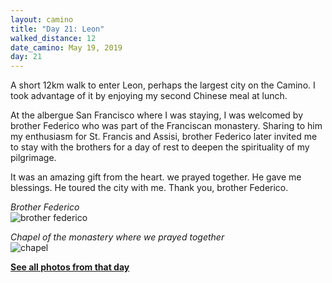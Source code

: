 ```yaml
---
layout: camino
title: "Day 21: Leon"
walked_distance: 12
date_camino: May 19, 2019
day: 21
---
```


A short 12km walk to enter Leon, perhaps the largest city on the Camino. I took advantage of it by enjoying my second Chinese meal at lunch. 

At the albergue San Francisco where I was staying, I was welcomed by brother Federico who was part of the Franciscan monastery. Sharing to him my enthusiasm for St. Francis and Assisi, brother Federico later invited me to stay with the brothers for a day of rest to deepen the spirituality of my pilgrimage. 

It was an amazing gift from the heart. we prayed together. He gave me blessings. He toured the city with me. Thank you, brother Federico.

*Brother Federico*  
![brother federico](https://lh3.googleusercontent.com/pw/ACtC-3dDCB7E6VZTBBdcTMzb2dgV6ma5BG0pKhUyu1Q6BSB6N7aPpwyAcU5vMhUIC9EaULJsIC9Vn5FYR_gdhC8F4sa44drOjCtviVsoBxIswzWF7lhQRNtJkSEP2cMBDMm5RlWiSIsahdbaEMcedXCKTaMheQ=w1876-h1406-no?authuser=0)

*Chapel of the monastery where we prayed together*  
![chapel](https://lh3.googleusercontent.com/pw/ACtC-3dA1pytIjBlZiMruGjpTwehGDX5sqRsIPOmb6yPxYddEWs4bJHO5iGPMkqhnbNI6DkfD7StMShDSheXJuoS3mVBh-ZcO-9GxUmrrXBgfC-NmUcphfm620Itdb1_vywBottn1J60QAsU86154cihmhzl7g=w2500-h1406-no?authuser=0)

[**See all photos from that day**](https://photos.app.goo.gl/5risnv52br88RQcw7)

